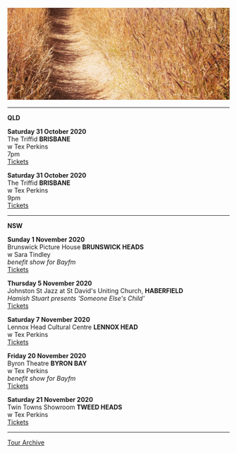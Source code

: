 ![](data/image/news/tourbanner2.jpg)


* * * * *

**QLD**

**Saturday 31 October 2020**\
The Triffid **BRISBANE**\
w Tex Perkins\
7pm\
[Tickets](https://thetriffid.com.au/event/tex-perkins-and-friends-first-session/)

**Saturday 31 October 2020**\
The Triffid **BRISBANE**\
w Tex Perkins\
9pm\
[Tickets](https://thetriffid.com.au/event/tex-perkins-and-friends-first-session/)

* * * * *

**NSW**

**Sunday 1 November 2020**\
Brunswick Picture House **BRUNSWICK HEADS**\
w Sara Tindley\
*benefit show for Bayfm*\
[Tickets](https://brunswickpicturehouse.com/event/girls-light-up-bayfm-benefit/
) 

**Thursday 5 November 2020**\
Johnston St Jazz at St David's Uniting Church, **HABERFIELD**\
*Hamish Stuart presents 'Someone Else's Child'*\
[Tickets](https://www.trybooking.com/BMCDF)
 
**Saturday 7 November 2020**\
Lennox Head Cultural Centre **LENNOX HEAD**\
w Tex Perkins\
[Tickets](https://www.trybooking.com/book/sessions?eid=665317)

**Friday 20 November 2020**\
Byron Theatre **BYRON BAY**\
w Tex Perkins\
*benefit show for Bayfm*\
[Tickets](https://byroncentre.com.au/event/bay-fm-benefit-gig-with-tex-perkins/)

**Saturday 21 November 2020**\
Twin Towns Showroom **TWEED HEADS**\
w Tex Perkins\
[Tickets](https://twintownssales1.sales.ticketsearch.com/sales/salesevent/2034)

* * * * *

[Tour Archive](tour/archive)
